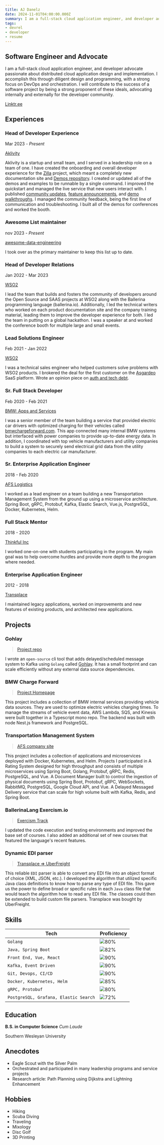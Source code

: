 ```yaml
---
title: AJ Danelz
date: 2024-11-01T04:00:00.000Z
summary: I am a full-stack cloud application engineer, and developer advocate passionate about distributed cloud application design and implementation. I accomplish this through diligent design and programming, with a strong focus on DevOps and orchestration. I will contribute to the success of a software project by being a strong proponent of these ideals, advocating internally and externally for the developer community.
tags:
- devrel
- developer
- resume
---
```


## Software Engineer and Advocate

I am a full-stack cloud application engineer, and developer advocate passionate about distributed cloud application design and implementation. I accomplish this through diligent design and programming, with a strong focus on DevOps and orchestration. I will contribute to the success of a software project by being a strong proponent of these ideals, advocating internally and externally for the developer community.

[Linktr.ee](https://linktr.ee/vordimous)

## Experiences

### Head of Developer Experience

Mar 2023 - *Present*

[Aklivity](https://www.aklivity.io/)

Aklivity is a startup and small team, and I served in a leadership role on a team of one. I have created the onboarding and overall developer experience for the [Zilla](https://docs.aklivity.io/zilla/latest/) project, which meant a completely new documentation site and [Demos repository](https://github.com/aklivity/zilla-demos). I created or updated all of the demos and examples to be runnable by a single command. I improved the quickstart and managed the live service that new users interact with. I published [community updates](https://www.aklivity.io/post/aklivity-community-update-july-2024), [feature announcements](https://www.aklivity.io/post/zilla-hails-a-taxi), and [demo walkthroughs](https://github.com/aklivity/zilla-demos/tree/main/petstore). I managed the community feedback, being the first line of communication and troubleshooting. I built all of the demos for conferences and worked the booth.

### Awesome List maintainer

nov 2023 - *Present*

[awesome-data-engineering](https://github.com/igorbarinov/awesome-data-engineering)

I took over as the primary maintainer to keep this list up to date.

### Head of Developer Relations

Jan 2022 - Mar 2023

[WSO2](https://www.wso2.com/)

I lead the team that builds and fosters the community of developers around the Open Source and SAAS projects at WSO2 along with the Ballerina programming language (ballerina.io). Additionally, I led the technical writers who worked on each product documentation site and the company training material, leading them to improve the developer experience for both. I led the team in putting on a global hackathon. I was a speaker at and worked the conference booth for multiple large and small events.

### Lead Solutions Engineer

Feb 2021 - Jan 2022

[WSO2](https://www.wso2.com/)

I was a technical sales engineer who helped customers solve problems with WSO2 products. I brokered the deal for the first customer on the [Asgardeo](https://wso2.com/asgardeo/) SaaS platform. Wrote an opinion piece on [auth and tech debt](https://thenewstack.io/with-identity-management-start-early-for-less-tech-debt/).

### Sr. Full Stack Developer

Feb 2020 - Feb 2021

[BMW: Apps and Services](https://www.bmwusa.com/)

I was a senior member of the team building a service that provided electric car drivers with optimized charging for their vehicles called [bmwchargeforward.com](../bmwchargeforward.com). This app connected many internal BMW systems but interfaced with power companies to provide up-to-date energy data. In addition, I coordinated with top vehicle manufacturers and utility companies to build a system to securely send electrical grid data from the utility companies to each electric car manufacturer.

### Sr. Enterprise Application Engineer

2018 - Feb 2020

[AFS Logistics](https://www.afs.net/)

I worked as a lead engineer on a team building a new Transportation Management System from the ground up using a microservice architecture. Spring Boot, gRPC, Protobuf, Kafka, Elastic Search, Vue.js, PostgreSQL, Docker, Kubernetes, Helm.

### Full Stack Mentor

2018 - 2020

[Thinkful Inc](https://www.thinkful.com/)

I worked one-on-one with students participating in the program. My main goal was to help overcome hurdles and provide more depth to the program where needed.

### Enterprise Application Engineer

2012 - 2018

[Transplace](https://www.transplace.com/)

I maintained legacy applications, worked on improvements and new features of existing products, and architected new applications.

## Projects

### Gohlay

> [Project repo](https://github.com/vordimous/gohlay)

I wrote an `open-source` cli tool that adds delayed/scheduled message system to Kafka using `Golang` called [Gohlay](https://github.com/vordimous/gohlay). It has a small footprint and can scale efficiently without any external data source dependencies.

### BMW Charge Forward

> [Project Homepage](https://www.bmwchargeforward.com/)

This project includes a collection of BMW internal services providing vehicle data sources. They are used to optimize electric vehicles charging times. To manage the streams of vehicle event data, AWS Lambda, SQS, and Kinesis were built together in a Typescript mono repo. The backend was built with node Nest.js framework and PostgreSQL.

### Transportation Management System

> [AFS company site](https://www.afs.net/)

This project includes a collection of applications and microservices deployed with Docker, Kubernetes, and Helm. Projects I participated in A Rating System designed for high throughput and consists of multiple microservices using Spring Boot, Golang, Protobuf, gRPC, Redis, PostgreSQL, and Vue. A Document Manager built to control the ingestion of physical documents using Spring Boot, Protobuf, gRPC, WebSockets, RabbitMQ, PostgreSQL, Google Cloud API, and Vue. A Delayed Messaged Delivery service that can scale for high volume built with Kafka, Redis, and Spring Boot.

### BallerinaLang Exercism.io

> [Exercism Track](https://exercism.org/tracks/ballerina)

I updated the code execution and testing environments and improved the base set of courses. I also added an additional set of new courses that featured the language's recent features.

### Dynamic EDI parser

> [Transplace => UberFreight](https://www.transplace.com/)

This reliable `EDI` parser is able to convert any EDI file into an object format of choice (XML, JSON, etc.). I developed the algorithm that utilized specific Java class definitions to know how to parse any type of EDI file. This gave us the power to define broad or specific rules in each `Java` class file that would teach the algorithm how to read any EDI file. The classes could then be extended to build custom file parsers. Transplace was bought by UberFreight.

## Skills

| Tech                                  | Proficiency                          |
| ------------------------------------- | ------------------------------------ |
| `Golang`                              | ![80%](https://geps.dev/progress/80) |
| `Java, Spring Boot`                   | ![82%](https://geps.dev/progress/82) |
| `Front End, Vue, React`               | ![90%](https://geps.dev/progress/90) |
| `Kafka, Event Driven`                 | ![90%](https://geps.dev/progress/80) |
| `Git, Devops, CI/CD`                  | ![90%](https://geps.dev/progress/90) |
| `Docker, Kubernetes, Helm`            | ![85%](https://geps.dev/progress/85) |
| `gRPC, Protobuf`                      | ![80%](https://geps.dev/progress/80) |
| `PostgreSQL, Grafana, Elastic Search` | ![72%](https://geps.dev/progress/72) |

## Education

**B.S. in Computer Science** *Cum Laude*

Southern Wesleyan University

## Anecdotes

* Eagle Scout with the Silver Palm
* Orchestrated and participated in many leadership programs and service projects
* Research article: Path Planning using Dijkstra and Lightning Enhancement

## Hobbies

* Hiking
* Scuba Diving
* Traveling
* Mixology
* Disc Golf
* 3D Printing
